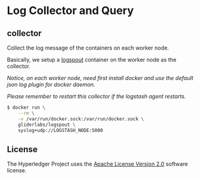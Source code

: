 # Log Collector and Query

## collector
Collect the log message of the containers on each worker node.

Basically, we setup a [logspout](https://github.com/gliderlabs/logspout) container on the worker node as the collector.

*Notice, on each worker node, need first install docker and use the default json log plugin for docker daemon.*

*Please remember to restart this collector if the logstash agent restarts.*

```sh
$ docker run \
	--rm \
	-v /var/run/docker.sock:/var/run/docker.sock \
	gliderlabs/logspout \
	syslog+udp://LOGSTASH_NODE:5000
```

## License <a name="license"></a>
The Hyperledger Project uses the [Apache License Version 2.0](LICENSE) software license.